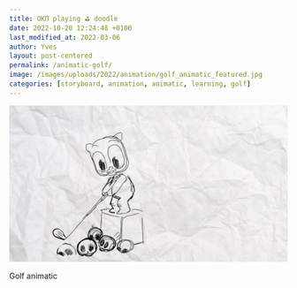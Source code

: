 ```yaml
---
title: OKΠ playing ⛳️ doodle
date: 2022-10-20 12:24:48 +0100
last_modified_at: 2022-03-06
author: Yves
layout: post-centered
permalink: /animatic-golf/
image: /images/uploads/2022/animation/golf_animatic_featured.jpg
categories: [storyboard, animation, animatic, learning, golf]
---
```


![Magar first loop](/images/uploads/2022/animation/OKPi_one.gif)

Golf animatic
